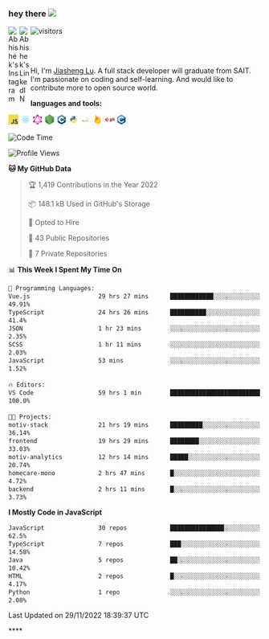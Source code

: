 ### hey there <img src="https://media.giphy.com/media/hvRJCLFzcasrR4ia7z/giphy.gif" width="25px">
<a href="https://www.instagram.com/jiashengluljs/">
  <img align="left" alt="Abhishek's Instagram" width="22px" src="https://raw.githubusercontent.com/hussainweb/hussainweb/main/icons/instagram.png" />
</a>
<a href="https://www.linkedin.com/in/jiashenglujob/">
  <img align="left" alt="Abhishek's LinkedIN" width="22px" src="https://raw.githubusercontent.com/peterthehan/peterthehan/master/assets/linkedin.svg" />
</a>

![visitors](https://visitor-badge.glitch.me/badge?page_id=jonsnowljs.visitor-badge&left_color=green&right_color=red)

<br />
<br />

Hi, I'm [Jiasheng Lu](https://jonsnowljs.github.io/portfolio/). A full stack developer will graduate from SAIT. I'm passionate on coding and self-learning. And would like to contribute more to open source world.

**languages and tools:**  

<code><img height="20" src="https://raw.githubusercontent.com/github/explore/80688e429a7d4ef2fca1e82350fe8e3517d3494d/topics/javascript/javascript.png"></code>
<code><img height="20" src="https://raw.githubusercontent.com/github/explore/80688e429a7d4ef2fca1e82350fe8e3517d3494d/topics/react/react.png"></code>
<code><img height="20" src="https://raw.githubusercontent.com/github/explore/5c058a388828bb5fde0bcafd4bc867b5bb3f26f3/topics/graphql/graphql.png"></code>
<code><img height="20" src="https://raw.githubusercontent.com/github/explore/80688e429a7d4ef2fca1e82350fe8e3517d3494d/topics/nodejs/nodejs.png"></code>
<code><img height="20" src="https://raw.githubusercontent.com/github/explore/80688e429a7d4ef2fca1e82350fe8e3517d3494d/topics/cpp/cpp.png"></code>
<code><img height="20" src="https://raw.githubusercontent.com/github/explore/80688e429a7d4ef2fca1e82350fe8e3517d3494d/topics/python/python.png"></code>
<code><img height="20" src="https://raw.githubusercontent.com/github/explore/80688e429a7d4ef2fca1e82350fe8e3517d3494d/topics/mysql/mysql.png"></code>
<code><img height="20" src="https://raw.githubusercontent.com/github/explore/80688e429a7d4ef2fca1e82350fe8e3517d3494d/topics/firebase/firebase.png"></code>
<code><img height="20" src="https://raw.githubusercontent.com/github/explore/80688e429a7d4ef2fca1e82350fe8e3517d3494d/topics/git/git.png"></code>
<code><img height="20" src="https://github.com/jonsnowljs/portfolio/blob/master/src/assets/img/skill/c.svg"></code>


<!--START_SECTION:waka-->
![Code Time](http://img.shields.io/badge/Code%20Time-1%2C162%20hrs%2036%20mins-blue)

![Profile Views](http://img.shields.io/badge/Profile%20Views-0-blue)

**🐱 My GitHub Data** 

> 🏆 1,419 Contributions in the Year 2022
 > 
> 📦 148.1 kB Used in GitHub's Storage 
 > 
> 💼 Opted to Hire
 > 
> 📜 43 Public Repositories 
 > 
> 🔑 7 Private Repositories  
 > 
📊 **This Week I Spent My Time On** 

```text
💬 Programming Languages: 
Vue.js                   29 hrs 27 mins      ████████████░░░░░░░░░░░░░   49.91% 
TypeScript               24 hrs 26 mins      ██████████░░░░░░░░░░░░░░░   41.4% 
JSON                     1 hr 23 mins        ░░░░░░░░░░░░░░░░░░░░░░░░░   2.35% 
SCSS                     1 hr 11 mins        ░░░░░░░░░░░░░░░░░░░░░░░░░   2.03% 
JavaScript               53 mins             ░░░░░░░░░░░░░░░░░░░░░░░░░   1.52%

🔥 Editors: 
VS Code                  59 hrs 1 min        █████████████████████████   100.0%

🐱‍💻 Projects: 
motiv-stack              21 hrs 19 mins      █████████░░░░░░░░░░░░░░░░   36.14% 
frontend                 19 hrs 29 mins      ████████░░░░░░░░░░░░░░░░░   33.03% 
motiv-analytics          12 hrs 14 mins      █████░░░░░░░░░░░░░░░░░░░░   20.74% 
homecare-mono            2 hrs 47 mins       █░░░░░░░░░░░░░░░░░░░░░░░░   4.72% 
backend                  2 hrs 11 mins       █░░░░░░░░░░░░░░░░░░░░░░░░   3.73%

```

**I Mostly Code in JavaScript** 

```text
JavaScript               30 repos            ███████████████░░░░░░░░░░   62.5% 
TypeScript               7 repos             ███░░░░░░░░░░░░░░░░░░░░░░   14.58% 
Java                     5 repos             ██░░░░░░░░░░░░░░░░░░░░░░░   10.42% 
HTML                     2 repos             █░░░░░░░░░░░░░░░░░░░░░░░░   4.17% 
Python                   1 repo              ░░░░░░░░░░░░░░░░░░░░░░░░░   2.08%

```



 Last Updated on 29/11/2022 18:39:37 UTC
<!--END_SECTION:waka-->****
